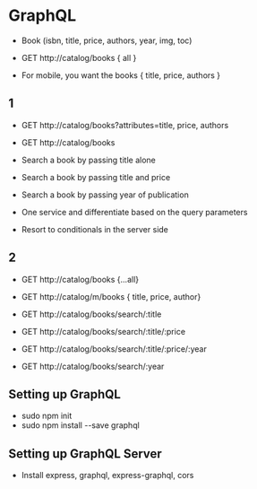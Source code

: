 # GraphQL

* Book (isbn, title, price, authors, year, img, toc)


* GET  http://catalog/books { all }

* For mobile, you want the books { title, price, authors }


## 1

* GET http://catalog/books?attributes=title, price, authors
* GET http://catalog/books 

* Search a book by passing title alone
* Search a book by passing title and price
* Search a book by passing year of publication

* One service and differentiate based on the query parameters
* Resort to conditionals in the server side


## 2

* GET http://catalog/books {...all}
* GET http://catalog/m/books { title, price, author}

* GET http://catalog/books/search/:title
* GET http://catalog/books/search/:title/:price
* GET http://catalog/books/search/:title/:price/:year
* GET http://catalog/books/search/:year


## Setting up GraphQL

* sudo npm init
* sudo npm install --save graphql


## Setting up GraphQL Server

* Install express, graphql, express-graphql, cors


















